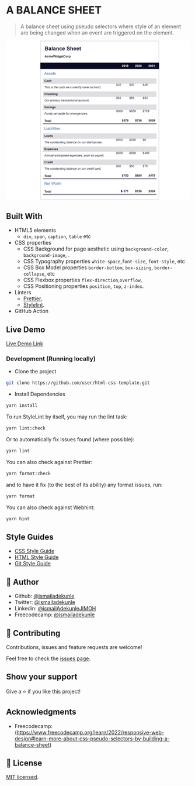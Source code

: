 # A BALANCE SHEET

> A balance sheet using pseudo selectors where style of an element are being changed when an event are triggered on the element.

![screenshot](./app_screenshot.png)

## Built With

- HTML5 elements
  - `div`, `span`, `caption`, `table` etc
- CSS properties
  - CSS Background for page aesthetic using
    `background-color`, `background-image`, .
  - CSS Typography properties
    `white-space`,`font-size`, `font-style`, etc
  - CSS Box Model properties
    `border-bottom`, `box-sizing`, `border-collapse`, etc
  - CSS Flexbox properties
    `flex-direction`,`overflow`,
  - CSS Positioning properties
    `position`, `top`, `z-index`.
- Linters
  - [Prettier](https://prettier.io/),
  - [Stylelint](https://stylelint.io/).
- GitHub Action

## Live Demo

[Live Demo Link](https://livedemo.com)

### Development (Running locally)

- Clone the project

```bash
git clone https://github.com/user/html-css-template.git

```

- Install Dependencies

```bash
yarn install
```

To run StyleLint by itself, you may run the lint task:

```bash
yarn lint:check
```

Or to automatically fix issues found (where possible):

```bash
yarn lint
```

You can also check against Prettier:

```bash
yarn format:check
```

and to have it fix (to the best of its ability) any format issues, run:

```bash
yarn format
```

You can also check against Webhint:

```bash
yarn hint
```

## Style Guides

- [CSS Style Guide](http://udacity.github.io/frontend-nanodegree-styleguide/css.html)
- [HTML Style Guide](http://udacity.github.io/frontend-nanodegree-styleguide/index.html)
- [Git Style Guide](https://udacity.github.io/git-styleguide/)

## 👤 Author

- Github: [@ismailadekunle](https://github.com/ismailadekunle)
- Twitter: [@ismailadekunle](https://twitter.com/ismailadekunle)
- Linkedin: [@ismailAdekunleJIMOH](https://www.linkedin.com/in/ismailAdekunleJIMOH/)
- Freecodecamp: [@ismailadekunle](https://www.freecodecamp.org/ismailadekunle)

## 🤝 Contributing

Contributions, issues and feature requests are welcome!

Feel free to check the [issues page](../../issues).

## Show your support

Give a ⭐️ if you like this project!

## Acknowledgments

- Freecodecamp: (https://www.freecodecamp.org/learn/2022/responsive-web-design#learn-more-about-css-pseudo-selectors-by-building-a-balance-sheet)

## 📝 License

[MIT licensed](./LICENSE).
